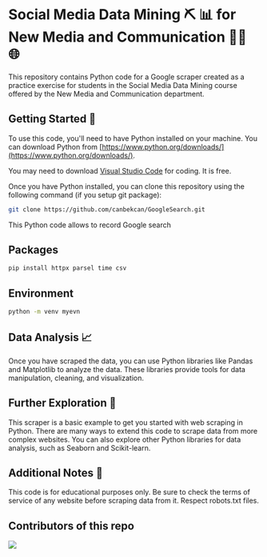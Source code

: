 # **Social Media Data Mining** ⛏️ 📊  for New Media and Communication 🧑‍💻 🌐

This repository contains Python code for a Google scraper created as a practice exercise for students in the Social Media Data Mining course offered by the New Media and Communication department. 

## Getting Started 🚀

To use this code, you'll need to have Python installed on your machine. You can download Python from [https://www.python.org/downloads/](https://www.python.org/downloads/).

You may need to download [Visual Studio Code](https://code.visualstudio.com) for coding. It is free.

Once you have Python installed, you can clone this repository using the following command (if you setup git package):
```bash
git clone https://github.com/canbekcan/GoogleSearch.git
```

This Python code allows to record Google search

## Packages
```bash
pip install httpx parsel time csv
```
## Environment
```bash
python -m venv myevn
```

## Data Analysis 📈

Once you have scraped the data, you can use Python libraries like Pandas and Matplotlib to analyze the data. These libraries provide tools for data manipulation, cleaning, and visualization.

## Further Exploration 🧭

This scraper is a basic example to get you started with web scraping in Python. There are many ways to extend this code to scrape data from more complex websites. You can also explore other Python libraries for data analysis, such as Seaborn and Scikit-learn.

## Additional Notes 📝

This code is for educational purposes only.
Be sure to check the terms of service of any website before scraping data from it.
Respect robots.txt files.


## Contributors of this repo
<a href="https://github.com/BanaBirSebepVer/GoogleSearch/graphs/contributors">
  <img src="https://contrib.rocks/image?repo=BanaBirSebepVer/GoogleSearch" />
</a>

